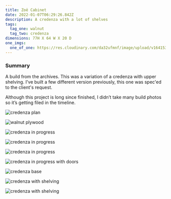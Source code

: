 ```yaml
---
title: Zoë Cabinet
date: 2022-01-07T06:29:26.842Z
description: A credenza with a lot of shelves
tags:
  tag_one: walnut
  tag_two: credenza
dimensions: 77H X 64 W X 20 D
one_imgs:
  one_of_one: https://res.cloudinary.com/da32ufmnf/image/upload/v1641537785/proportional.design-v2/Zoe/pyqiszndqk5ramftdror.jpg
---
```


### Summary

A build from the archives. This was a variation of a credenza with upper shelving. I've built a few different version previously, this one was spec'ed to the client's request.

Although this project is long since finished, I didn’t take many build photos so it’s getting filed in the timeline.

![credenza plan](https://res.cloudinary.com/da32ufmnf/image/upload/v1641537784/proportional.design-v2/Zoe/keuzqxx1tfh9pqdxgmcs.jpg)

![walnut plywood](https://res.cloudinary.com/da32ufmnf/image/upload/v1641537786/proportional.design-v2/Zoe/s38u6s1aiqatkwepexgj.jpg)

![credenza in progress](https://res.cloudinary.com/da32ufmnf/image/upload/v1641537785/proportional.design-v2/Zoe/mqaklviivecgau7w7dok.jpg)

![credenza in progress](https://res.cloudinary.com/da32ufmnf/image/upload/v1641537787/proportional.design-v2/Zoe/qy8zxhslhta5tto6m2vw.jpg)

![credenza in progress](https://res.cloudinary.com/da32ufmnf/image/upload/v1641537786/proportional.design-v2/Zoe/mdyay5ncrjvnanosjppm.jpg)

![credenza in progress with doors](https://res.cloudinary.com/da32ufmnf/image/upload/v1641537786/proportional.design-v2/Zoe/zfquqazupqwvw7p8lagx.jpg)

![credenza base](https://res.cloudinary.com/da32ufmnf/image/upload/v1641537786/proportional.design-v2/Zoe/jq1blyeiglj9a7lcevtl.jpg)

![credenza with shelving](https://res.cloudinary.com/da32ufmnf/image/upload/v1641537786/proportional.design-v2/Zoe/gmcjhmtkzfvys9htwmpo.jpg)

![credenza with shelving](https://res.cloudinary.com/da32ufmnf/image/upload/v1641537785/proportional.design-v2/Zoe/pyqiszndqk5ramftdror.jpg)
